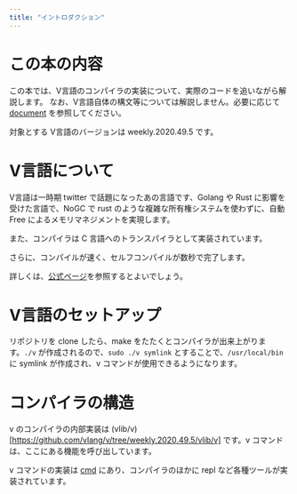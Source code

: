 ```yaml
---
title: "イントロダクション"
---
```

# この本の内容

この本では、V言語のコンパイラの実装について、実際のコードを追いながら解説します。
なお、V言語自体の構文等については解説しません。必要に応じて [document](https://github.com/vlang/v/blob/weekly.2020.49.5/doc/docs.md) を参照してください。

対象とする V言語のバージョンは weekly.2020.49.5 です。


# V言語について

V言語は一時期 twitter で話題になったあの言語です、Golang や Rust に影響を受けた言語で、NoGC で rust のような複雑な所有権システムを使わずに、自動 Free によるメモリマネジメントを実現します。

また、コンパイラは C 言語へのトランスパイラとして実装されています。

さらに、コンパイルが速く、セルフコンパイルが数秒で完了します。

詳しくは、[公式ページ](https://vlang.io)を参照するとよいでしょう。

# V言語のセットアップ

リポジトリを clone したら、make をたたくとコンパイラが出来上がります。`./v` が作成されるので、`sudo ./v symlink` とすることで、`/usr/local/bin` に symlink が作成され、v コマンドが使用できるようになります。

# コンパイラの構造

v のコンパイラの内部実装は (vlib/v)[https://github.com/vlang/v/tree/weekly.2020.49.5/vlib/v] です。v コマンドは、ここにある機能を呼び出しています。

v コマンドの実装は [cmd](https://github.com/vlang/v/tree/weekly.2020.49.5/cmd) にあり、コンパイラのほかに repl など各種ツールが実装されています。

